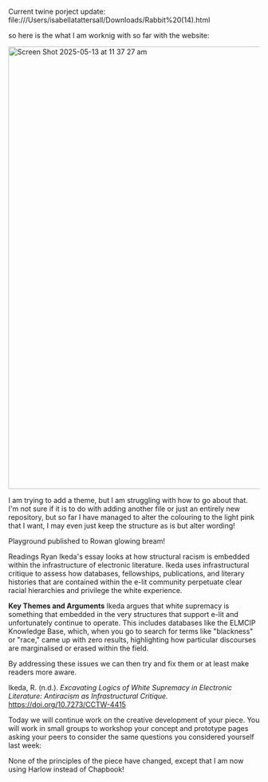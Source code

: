 
Current twine porject update: file:///Users/isabellatattersall/Downloads/Rabbit%20(14).html

so here is the what I am worknig with so far with the website: 

<img width="888" alt="Screen Shot 2025-05-13 at 11 37 27 am" src="https://github.com/user-attachments/assets/5259dc1f-05db-4155-bfc7-6f7d73d28959" />

I am trying to add a theme, but I am struggling with how to go about that. I'm not sure if it is to do with adding another file or just an entirely new repository, but so far I have managed to alter the colouring to the light pink that I want, I may even just keep the structure as is but alter wording!

Playground published to Rowan glowing bream!




Readings
Ryan Ikeda's essay looks at how structural racism is embedded within the infrastructure of electronic literature. Ikeda uses  infrastructural critique to assess how databases, fellowships, publications, and literary histories that are contained within the e-lit community perpetuate clear racial hierarchies and privilege the white experience.

**Key Themes and Arguments**
Ikeda argues that white supremacy is something that embedded in the very structures that support e-lit and unfortunately continue to operate. This includes databases like the ELMCIP Knowledge Base, which, when you go to search for terms like "blackness" or "race," came up with zero results, highlighting how particular  discourses are marginalised or erased within the field. 

By addressing these issues we can then try and fix them or at least make readers more aware.


Ikeda, R. (n.d.). _Excavating Logics of White Supremacy in Electronic Literature: Antiracism as Infrastructural Critique._ https://doi.org/10.7273/CCTW-4415


Today we will continue work on the creative development of your piece. You will work in small groups to workshop your concept and prototype pages asking your peers to consider the same questions you considered yourself last week:

None of the principles of the piece have changed, except that I am now using Harlow instead of Chapbook!
